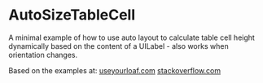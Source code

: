 # AutoSizeTableCell

A minimal example of how to use auto layout to calculate table cell height dynamically based on the content of a UILabel - also works when orientation changes.

Based on the examples at:
[useyourloaf.com](http://useyourloaf.com/blog/2014/02/14/table-view-cells-with-varying-row-heights.html)
[stackoverflow.com](http://stackoverflow.com/questions/18746929/using-auto-layout-in-uitableview-for-dynamic-cell-layouts-variable-row-heights)
